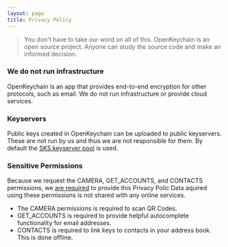 ```yaml
---
layout: page
title: Privacy Policy
---
```


> You don't have to take our word on all of this. OpenKeychain is an open source project. Anyone can study the source code and make an informed decision.

### We do not run infrastructure

OpenKeychain is an app that provides end-to-end encryption for other protocols, such as email.
We do not run infrastructure or provide cloud services.

### Keyservers

Public keys created in OpenKeychain can be uploaded to public keyservers.
These are not run by us and thus we are not responsible for them.
By default the [SKS keyserver pool](https://sks-keyservers.net/) is used.

### Sensitive Permissions

Because we request the CAMERA, GET_ACCOUNTS, and CONTACTS permissions, we [are required](https://support.google.com/googleplay/android-developer/answer/113469#privacy) to provide this Privacy Polic
Data aquired using these permissions is not shared with any online services.
* The CAMERA permissions is required to scan QR Codes.
* GET_ACCOUNTS is required to provide helpful autocomplete functionality for email addresses.
* CONTACTS is required to link keys to contacts in your address book. This is done offline.
